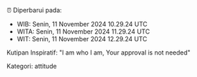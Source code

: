 ⏰ Diperbarui pada:
- WIB: Senin, 11 November 2024 10.29.24 UTC
- WITA: Senin, 11 November 2024 11.29.24 UTC
- WIT: Senin, 11 November 2024 12.29.24 UTC

Kutipan Inspiratif:
"I am who I am, Your approval is not needed"


Kategori: attitude

